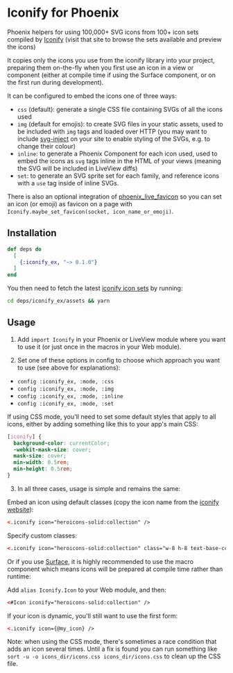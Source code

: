# Iconify for Phoenix

Phoenix helpers for using 100,000+ SVG icons from 100+ icon sets compiled by [Iconify](https://icon-sets.iconify.design) (visit that site to browse the sets available and preview the icons)

It copies only the icons you use from the iconify library into your project, preparing them on-the-fly when you first use an icon in a view or component (either at compile time if using the Surface component, or on the first run during development).

It can be configured to embed the icons one of three ways:
- `css` (default): generate a single CSS file containing SVGs of all the icons used 
- `img` (default for emojis): to create SVG files in your static assets, used to be included with `img` tags and loaded over HTTP (you may want to include [svg-inject](https://github.com/iconfu/svg-inject) on your site to enable styling of the SVGs, e.g. to change their colour)
- `inline`: to generate a Phoenix Component for each icon used, used to embed the icons as `svg` tags inline in the HTML of your views (meaning the SVG will be included in LiveView diffs)
- `set`: to generate an SVG sprite set for each family, and reference icons with a `use` tag inside of inline SVGs.

There is also an optional integration of [phoenix_live_favicon](https://github.com/BartOtten/phoenix_live_favicon) so you can set an icon (or emoji) as favicon on a page with `Iconify.maybe_set_favicon(socket, icon_name_or_emoji)`.

## Installation

```elixir
def deps do
  [
    {:iconify_ex, "~> 0.1.0"}
  ]
end
```

You then need to fetch the latest [iconify icon sets](https://github.com/iconify/icon-sets) by running:
```bash
cd deps/iconify_ex/assets && yarn
```

## Usage

1. Add `import Iconify` in your Phoenix or LiveView module where you want to use it (or just once in the macros in your Web module). 

2. Set one of these options in config to choose which approach you want to use (see above for explanations):
- `config :iconify_ex, :mode, :css` 
- `config :iconify_ex, :mode, :img` 
- `config :iconify_ex, :mode, :inline` 
- `config :iconify_ex, :mode, :set` 

If using CSS mode, you'll need to set some default styles that apply to all icons, either by adding something like this to your app's main CSS:
```css
[iconify] {
  background-color: currentColor;
  -webkit-mask-size: cover;
  mask-size: cover;
  min-width: 0.5rem;
  min-height: 0.5rem;
}
```

3. In all three cases, usage is simple and remains the same:

Embed an icon using default classes (copy the icon name from the [iconify website](https://icon-sets.iconify.design)):
```html
<.iconify icon="heroicons-solid:collection" />
```

Specify custom classes:
```html
<.iconify icon="heroicons-solid:collection" class="w-8 h-8 text-base-content" /> 
```

Or if you use [Surface](https://surface-ui.org), it is highly recommended to use the macro component which means icons will be prepared at compile time rather than runtime:

Add `alias Iconify.Icon` to your Web module, and then:

```html
<#Icon iconify="heroicons-solid:collection" />
```

If your icon is dynamic, you'll still want to use the first form:
```html
<.iconify icon={@my_icon} />
```

Note: when using the CSS mode, there's sometimes a race condition that adds an icon several times. Until a fix is found you can run something like `sort -u -o icons_dir/icons.css icons_dir/icons.css` to clean up the CSS file.